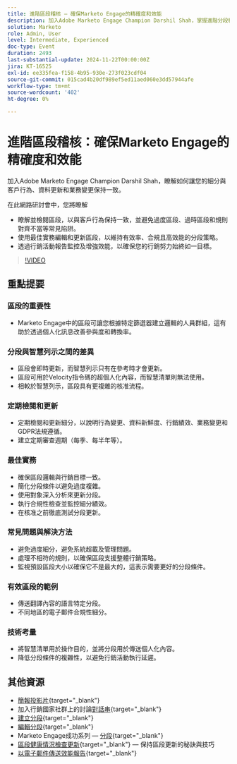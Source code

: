 ```yaml
---
title: 進階區段稽核 — 確保Marketo Engage的精確度和效能
description: 加入Adobe Marketo Engage Champion Darshil Shah，掌握進階分段稽核、瞭解如何最佳化分段策略、與客戶行為一致、維持GDPR法規遵循，並透過最佳實務和即時更新提升行銷績效。
solution: Marketo
role: Admin, User
level: Intermediate, Experienced
doc-type: Event
duration: 2493
last-substantial-update: 2024-11-22T00:00:00Z
jira: KT-16525
exl-id: ee335fea-f158-4b95-930e-273f023cdf04
source-git-commit: 015cad4b20df989ef5ed11aed060e3dd57944afe
workflow-type: tm+mt
source-wordcount: '402'
ht-degree: 0%

---
```


# 進階區段稽核：確保Marketo Engage的精確度和效能

加入Adobe Marketo Engage Champion Darshil Shah，瞭解如何讓您的細分與客戶行為、資料更新和業務變更保持一致。

在此網路研討會中，您將瞭解

* 瞭解並檢閱區段，以與客戶行為保持一致，並避免過度區段、過時區段和規則對齊不當等常見陷阱。
* 使用最佳實務編輯和更新區段，以維持有效率、合規且高效能的分段策略。
* 透過行銷活動報告監控及增強效能，以確保您的行銷努力始終如一目標。

>[!VIDEO](https://video.tv.adobe.com/v/3439383/?learn=on&enablevpops)

## 重點提要

### 區段的重要性

* Marketo Engage中的區段可讓您根據特定篩選器建立邏輯的人員群組，這有助於透過個人化訊息改善參與度和轉換率。

### 分段與智慧列示之間的差異

* 區段會即時更新，而智慧列示只有在參考時才會更新。
* 區段可用於Velocity指令碼的超個人化內容，而智慧清單則無法使用。
* 相較於智慧列示，區段具有更複雜的核准流程。

### 定期檢閱和更新

* 定期檢閱和更新細分，以說明行為變更、資料新鮮度、行銷績效、業務變更和GDPR法規遵循。
* 建立定期審查週期（每季、每半年等）。

### 最佳實務

* 確保區段邏輯與行銷目標一致。
* 簡化分段條件以避免過度複雜。
* 使用對象深入分析來更新分段。
* 執行合規性檢查並監控細分績效。
* 在核准之前徹底測試分段更新。

### 常見問題與解決方法

* 避免過度細分，避免系統超載及管理問題。
* 處理不相符的規則，以確保區段支援整體行銷策略。
* 監視預設區段大小以確保它不是最大的，這表示需要更好的分段條件。

### 有效區段的範例

* 傳送翻譯內容的語言特定分段。
* 不同地區的電子郵件合規性細分。

### 技術考量

* 將智慧清單用於操作目的，並將分段用於傳送個人化內容。
* 降低分段條件的複雜性，以避免行銷活動執行延遲。

## 其他資源

* [簡報投影片](https://engage.adobe.com/rs/360-KCI-804/images/AME_Learn%20From%20your%20peers%20Webinar_Advanced%20segmentation%20Audits.pdf?version=0){target="_blank"}
* 加入行銷國家社群上的討論[對話串](https://nation.marketo.com/t5/product-discussions/register-now-learn-from-your-peers-advanced-segmentation-audits/td-p/353460){target="_blank"}
* [建立分段](https://experienceleague.adobe.com/en/docs/marketo/using/product-docs/personalization/segmentation-and-snippets/segmentation/create-a-segmentation){target="_blank"}
* [編輯分段](https://experienceleague.adobe.com/en/docs/marketo/using/product-docs/personalization/segmentation-and-snippets/segmentation/edit-a-segmentation){target="_blank"}
* Marketo Engage成功系列 — [分段](https://nation.marketo.com/t5/product-blogs/marketo-success-series-segmentation/ba-p/304969){target="_blank"}
* [區段健康情況檢查更新](https://nation.marketo.com/t5/product-blogs/segmentation-health-check-updates-tips-and-tricks-for-keeping/ba-p/241963){target="_blank"} — 保持區段更新的秘訣與技巧
* [以電子郵件傳送效能報告](https://experienceleague.adobe.com/en/docs/marketo/using/product-docs/email-marketing/email-programs/email-program-data/email-performance-report){target="_blank"}
